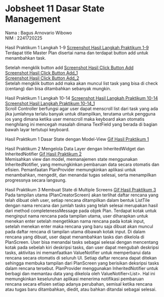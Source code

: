 # Jobsheet 11 Dasar State Management

Nama : Bagus Arnovario Wibowo<br/>
NIM : 2241720225

Hasil Praktikum 1 Langkah 1-9
[Screenshot Hasil Langkah Praktikum 1-9](images/Hasil_Langkah_Praktikum_1-9.png)<br/>
Terdapat title Master Plan disertai nama dan terdapat button add untuk menambahkan task.<br/>

Setelah mengklik button add
[Screenshot Hasil Click Button Add](images/Click_Add_Button.png)<br/>
[Screenshot Hasil Click Button Add_1](images/Click_Add_Button_1.png)<br/>
[Screenshot Hasil Click Button Add_2](images/Click_Add_Button_2.png)<br/>
Setelah mengklik button add maka akan muncul list task yang bisa di check (centang) dan bisa ditambahkan sebanyak mungkin.<br/>

Hasil Praktikum 1 Langkah 10-14
[Screenshot Hasil Langkah Praktikum 10-14](images/Hasil_Langkah_Praktikum_10-14.png)<br/>
[Screenshot Hasil Langkah Praktikum 10-14_1](images/Hasil_Langkah_Praktikum_10-14_1.png)<br/>
Scroll Controller berfungsi agar user dapat menscroll list dari task yang ada jika jumlahnya terlalu banyak untuk ditampilkan, terutama untuk pengguna ios yang dimana ketika user menscroll maka keyboard akan otomatis menghilang ini mencegah masalah dimana TextField yang berada di bagian bawah layar tertutupi keyboard.<br/>

Hasil Praktikum 1 Dasar State dengan Model-View
[Gif Hasil Praktikum 1](images/gif/Hasil_Praktikum_1.gif)<br/>

Hasil Praktikum 2 Mengelola Data Layer dengan InheritedWidget dan InheritedNotifier
[Gif Hasil Praktikum 2](images/gif/Hasil_Praktikum_2.gif)<br/>
Memisahkan view dan model, memanajemen state menggunakan InheritedNotifier, yang memungkinkan pembaruan data secara otomatis dan efisien. Pemanfaatan PlanProvider memungkinkan aplikasi untuk menambahkan, mengedit, dan menandai tugas selesai, serta menampilkan progressnya secara langsung.<br/>

Hasil Praktikum 3 Membuat State di Multiple Screens
[Gif Hasil Praktikum 3](images/gif/Hasil_Praktikum_3.gif)<br/>
Pada tampilan utama (PlanCreatorScreen) akan terlihat daftar rencana yang telah dibuat oleh user, setiap rencana ditampilkan dalam bentuk ListTile dengan nama rencana dan jumlah tasks yang telah selesai merupakan hasil dari method completenessMessage pada objek Plan. Terdapat kotak untuk menginput nama rencana pada tampilan utama, user diharapkan untuk menekan enter setelah mengetikkan nama rencana pada kotak input, setelah menekan enter maka rencana yang baru saja dibuat akan muncul pada daftar rencana di tampilan utama dibawah kotak input. Di dalam rencana yang dibuat, user dapat menambahkan tasks dan dikelola di PlanScreen. User bisa menandai tasks sebagai selesai dengan mencentang kotak pada sebelah kiri deskripsi tasks, dan user dapat mengubah deskripsi tasks, aktivitas ini memanfaatkan ValueNotifier untuk memperbarui data rencana secara otomatis di seluruh UI. Setiap daftar rencana dapat ditekan sehingga membuka tampilan dari PlanScreen yang berisikan deksripsi tasks dalam rencana tersebut. PlanProvider menggunakan InheritedNotifier untuk berbagi dan memantau data yang dikelola oleh ValueNotifier<List<Plan>>. Hal ini memungkinkan keseluruhan aplikasi menerima notifikasi pembaruan rencana secara efisien setiap adanya perubahan, semisal ketika rencana atau tugas baru ditambahkan, diedit, atau bahkan ditandai sebagai selesai.<br/>